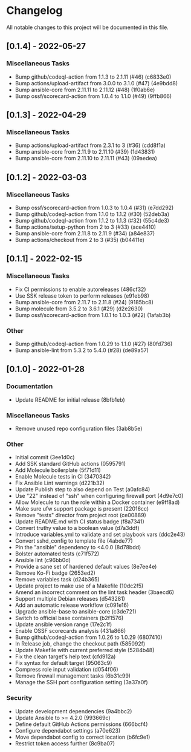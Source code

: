 # Changelog
All notable changes to this project will be documented in this file.

## [0.1.4] - 2022-05-27

### Miscellaneous Tasks

- Bump github/codeql-action from 1.1.3 to 2.1.11 (#46) (c6833e0)
- Bump actions/upload-artifact from 3.0.0 to 3.1.0 (#47) (4e9bdd8)
- Bump ansible-core from 2.11.11 to 2.11.12 (#48) (1f0ab6e)
- Bump ossf/scorecard-action from 1.0.4 to 1.1.0 (#49) (9ffb866)

## [0.1.3] - 2022-04-29

### Miscellaneous Tasks

- Bump actions/upload-artifact from 2.3.1 to 3 (#36) (cdd8f1a)
- Bump ansible-core from 2.11.9 to 2.11.10 (#39) (1d43831)
- Bump ansible-core from 2.11.10 to 2.11.11 (#43) (09aedea)

## [0.1.2] - 2022-03-03

### Miscellaneous Tasks

- Bump ossf/scorecard-action from 1.0.3 to 1.0.4 (#31) (e7dd292)
- Bump github/codeql-action from 1.1.0 to 1.1.2 (#30) (52deb3a)
- Bump github/codeql-action from 1.1.2 to 1.1.3 (#32) (55c4de3)
- Bump actions/setup-python from 2 to 3 (#33) (ace4410)
- Bump ansible-core from 2.11.8 to 2.11.9 (#34) (a84e837)
- Bump actions/checkout from 2 to 3 (#35) (b04411e)

## [0.1.1] - 2022-02-15

### Miscellaneous Tasks

- Fix CI permissions to enable autoreleases (486cf32)
- Use SSK release token to perform releases (e91eb98)
- Bump ansible-core from 2.11.7 to 2.11.8 (#24) (9185bc8)
- Bump molecule from 3.5.2 to 3.6.1 (#29) (d2e2630)
- Bump ossf/scorecard-action from 1.0.1 to 1.0.3 (#22) (1afab3b)

### Other

- Bump github/codeql-action from 1.0.29 to 1.1.0 (#27) (80fd736)
- Bump ansible-lint from 5.3.2 to 5.4.0 (#28) (de89a57)

## [0.1.0] - 2022-01-28

### Documentation

- Update README for initial release (8bfb1eb)

### Miscellaneous Tasks

- Remove unused repo configuration files (3ab8b5e)

### Other

- Initial commit (3ee1d0c)
- Add SSK standard GitHub actions (0595791)
- Add Molecule boilerplate (5f71d11)
- Enable Molecule tests in CI (3470342)
- Fix Ansible Lint warnings (d221b32)
- Update Publish step to also depend on Test (a0afc84)
- Use "22" instead of "ssh" when configuring firewall port (4d9e7c0)
- Allow Molecule to run the role within a Docker container (e9ff8ad)
- Make sure ufw support package is present (22016cc)
- Remove "tests" director from project root (ce00889)
- Update README.md with CI status badge (f8a7341)
- Convert truthy value to a boolean value (d7a3ddf)
- Introduce variables.yml to validate and set playbook vars (ddc2e43)
- Convert sshd_config to template file (4abde77)
- Pin the "ansible" dependency to <4.0.0 (8d78bdd)
- Bolster automated tests (c71f572)
- Ansible lint (c96bb0d)
- Provide a sane set of hardened default values (8e7ee4e)
- Remove Ko-Fi badge (2653ed2)
- Remove variables task (d24b365)
- Update project to make use of a Makefile (10dc2f5)
- Amend an incorrect comment on the lint task header (3baecd6)
- Support multiple Debian releases (d543281)
- Add an automatic release workflow (c091e16)
- Upgrade ansible-base to ansible-core (c3de721)
- Switch to official base containers (b2f1576)
- Update ansible version range (17e2c1f)
- Enable OSSF scorecards analysis (431a866)
- Bump github/codeql-action from 1.0.26 to 1.0.29 (6807410)
- In Release job, change the checkout path (585092f)
- Update Makefile with current preferred style (5284b48)
- Fix the clean target's help text (cfd912a)
- Fix syntax for default target (95063c9)
- Compress role input validation (d054f06)
- Remove firewall management tasks (6b31c99)
- Manage the SSH port configuration setting (3a37a0f)

### Security

- Update development dependencies (9a4bbc2)
- Update Ansible to >= 4.2.0 (993669c)
- Define default GitHub Actions permissions (666bcf4)
- Configure dependabot settings (a70e623)
- Move dependabot config to correct location (b6fc9e1)
- Restrict token access further (8c9ba07)

<!-- generated by git-cliff -->
